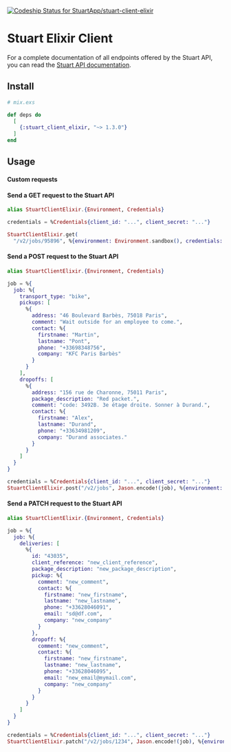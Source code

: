 [![Codeship Status for StuartApp/stuart-client-elixir](https://app.codeship.com/projects/f9859ab0-b145-0137-da11-3e6824a8821c/status?branch=develop)](https://app.codeship.com/projects/363007)

# Stuart Elixir Client

For a complete documentation of all endpoints offered by the Stuart API, you can read the [Stuart API documentation](https://api-docs.stuart.com/).

## Install

```elixir
# mix.exs

def deps do
  [
    {:stuart_client_elixir, "~> 1.3.0"}
  ]
end
```

## Usage

#### Custom requests

#### Send a GET request to the Stuart API

```elixir
alias StuartClientElixir.{Environment, Credentials}

credentials = %Credentials{client_id: "...", client_secret: "..."}

StuartClientElixir.get(
  "/v2/jobs/95896", %{environment: Environment.sandbox(), credentials: credentials})
```

#### Send a POST request to the Stuart API

```elixir
alias StuartClientElixir.{Environment, Credentials}

job = %{
  job: %{
    transport_type: "bike",
    pickups: [
      %{
        address: "46 Boulevard Barbès, 75018 Paris",
        comment: "Wait outside for an employee to come.",
        contact: %{
          firstname: "Martin",
          lastname: "Pont",
          phone: "+33698348756",
          company: "KFC Paris Barbès"
        }
      }
    ],
    dropoffs: [
      %{
        address: "156 rue de Charonne, 75011 Paris",
        package_description: "Red packet.",
        comment: "code: 3492B. 3e étage droite. Sonner à Durand.",
        contact: %{
          firstname: "Alex",
          lastname: "Durand",
          phone: "+33634981209",
          company: "Durand associates."
        }
      }
    ]
  }
}

credentials = %Credentials{client_id: "...", client_secret: "..."}
StuartClientElixir.post("/v2/jobs", Jason.encode!(job), %{environment: Environment.sandbox(), credentials: credentials})
```

#### Send a PATCH request to the Stuart API

```elixir
alias StuartClientElixir.{Environment, Credentials}

job = %{
  job: %{
    deliveries: [
      %{
        id: "43035",
        client_reference: "new_client_reference",
        package_description: "new_package_description",
        pickup: %{
          comment: "new_comment",
          contact: %{
            firstname: "new_firstname",
            lastname: "new_lastname",
            phone: "+33628046091",
            email: "sd@df.com",
            company: "new_company"
          }
        },
        dropoff: %{
          comment: "new_comment",
          contact: %{
            firstname: "new_firstname",
            lastname: "new_lastname",
            phone: "+33628046095",
            email: "new_email@mymail.com",
            company: "new_company"
          }
        }
      }
    ]
  }
}

credentials = %Credentials{client_id: "...", client_secret: "..."}
StuartClientElixir.patch("/v2/jobs/1234", Jason.encode!(job), %{environment: Environment.sandbox(), credentials: credentials})
```

